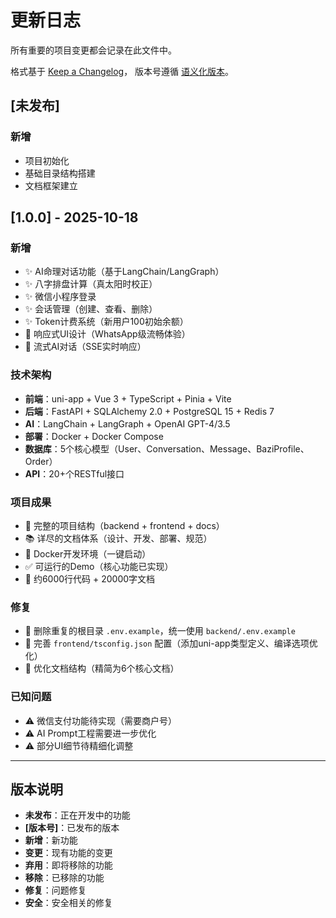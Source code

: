 # 更新日志

所有重要的项目变更都会记录在此文件中。

格式基于 [Keep a Changelog](https://keepachangelog.com/zh-CN/1.0.0/)，
版本号遵循 [语义化版本](https://semver.org/lang/zh-CN/)。

## [未发布]

### 新增
- 项目初始化
- 基础目录结构搭建
- 文档框架建立

## [1.0.0] - 2025-10-18

### 新增
- ✨ AI命理对话功能（基于LangChain/LangGraph）
- ✨ 八字排盘计算（真太阳时校正）
- ✨ 微信小程序登录
- ✨ 会话管理（创建、查看、删除）
- ✨ Token计费系统（新用户100初始余额）
- 📱 响应式UI设计（WhatsApp级流畅体验）
- 🎨 流式AI对话（SSE实时响应）

### 技术架构
- **前端**：uni-app + Vue 3 + TypeScript + Pinia + Vite
- **后端**：FastAPI + SQLAlchemy 2.0 + PostgreSQL 15 + Redis 7
- **AI**：LangChain + LangGraph + OpenAI GPT-4/3.5
- **部署**：Docker + Docker Compose
- **数据库**：5个核心模型（User、Conversation、Message、BaziProfile、Order）
- **API**：20+个RESTful接口

### 项目成果
- 📁 完整的项目结构（backend + frontend + docs）
- 📚 详尽的文档体系（设计、开发、部署、规范）
- 🐳 Docker开发环境（一键启动）
- ✅ 可运行的Demo（核心功能已实现）
- 📄 约6000行代码 + 20000字文档

### 修复
- 🔧 删除重复的根目录 `.env.example`，统一使用 `backend/.env.example`
- 🔧 完善 `frontend/tsconfig.json` 配置（添加uni-app类型定义、编译选项优化）
- 🔧 优化文档结构（精简为6个核心文档）

### 已知问题
- ⚠️ 微信支付功能待实现（需要商户号）
- ⚠️ AI Prompt工程需要进一步优化
- ⚠️ 部分UI细节待精细化调整

---

## 版本说明

- **未发布**：正在开发中的功能
- **[版本号]**：已发布的版本
- **新增**：新功能
- **变更**：现有功能的变更
- **弃用**：即将移除的功能
- **移除**：已移除的功能
- **修复**：问题修复
- **安全**：安全相关的修复

